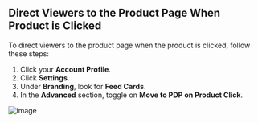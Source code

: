## Direct Viewers to the Product Page When Product is Clicked

To direct viewers to the product page when the product is clicked, follow these steps:

1. Click your **Account Profile**.
2. Click **Settings**.
3. Under **Branding**, look for **Feed Cards**.
4. In the **Advanced** section, toggle on **Move to PDP on Product Click**.

![image](https://github.com/GoTolstoy/tolstoy-toly-kb/assets/159901631/f7e33e64-c39a-4316-b942-cb1bc18eba43)
